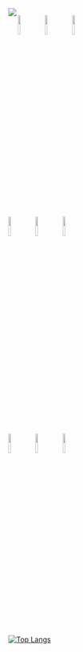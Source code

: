 <!-- ### Hi there 👋 -->

<!--
**NekoSilverFox/NekoSilverfox** is a ✨ _special_ ✨ repository because its `README.md` (this file) appears on your GitHub profile.

Here are some ideas to get you started:

- 🔭 I’m currently working on ...
- 🌱 I’m currently learning ...
- 👯 I’m looking to collaborate on ...
- 🤔 I’m looking for help with ...
- 💬 Ask me about ...
- 📫 How to reach me: ...
- 😄 Pronouns: ...
- ⚡ Fun fact: ...
-->
<!-- ### Languages and Tools: -->

<img align="left" src="https://github-readme-stats.vercel.app/api?username=NekoSilverfox&show_icons=true"/>

<p>  
  <!-- Your languages and tools. Be careful with the alignment. 
  You can use this sites to get logos: https://www.vectorlogo.zone or https://simpleicons.org/
  -->
  <code><img width="10%" src="https://raw.githubusercontent.com/NekoSilverFox/NekoSilverfox/master/icons/cplusplus.svg"></code>
  <code><img width="10%" src="https://github.com/NekoSilverFox/NekoSilverfox/raw/master/icons/java.svg"></code>
  <code><img width="10%" src="https://github.com/NekoSilverFox/NekoSilverfox/raw/master/icons/python.svg"></code>
<br />

  <code><img width="10%" src="https://github.com/NekoSilverFox/NekoSilverfox/raw/master/icons/linux.svg"></code>
  <code><img width="10%" src="https://github.com/NekoSilverFox/NekoSilverfox/raw/master/icons/ubuntu.svg"></code>
  <code><img width="10%" src="https://github.com/NekoSilverFox/NekoSilverfox/raw/master/icons/centos.svg"></code>

<br />

  <code><img width="10%" src="https://www.vectorlogo.zone/logos/git-scm/git-scm-ar21.svg"></code>
  <code><img width="10%" src="https://www.vectorlogo.zone/logos/github/github-ar21.svg"></code>
  <code><img width="10%" src="https://www.vectorlogo.zone/logos/gnu_bash/gnu_bash-ar21.svg"></code>

[![Top Langs](https://github-readme-stats.vercel.app/api/top-langs/?username=NekoSilverfox&layout=compact)](https://github.com/anuraghazra/github-readme-stats)